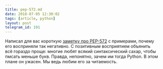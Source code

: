 ```yaml
---
title: pep-572.md
date: 2018-07-05 12:30:02
tags: [article, python]
layout: post
telegram_id: 191
---
```


Написал для вас короткую [заметку про PEP-572](https://github.com/orsinium/notes/blob/master/notes-ru/pep-572.md) с примерами, почему его восприняли так негативно. С позитивным восприятием объянить всё гораздо проще: многие любят всякий синтаксический сахар, чтобы пмсать меньше букв. Правда, непонятно, зачем им тогда Python. В этом плане он ужасен. Мы ведь любим его за читаемость.
